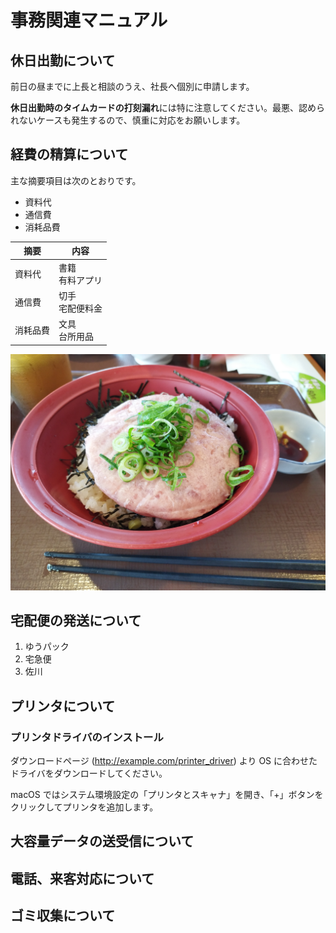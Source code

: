 # 事務関連マニュアル
## 休日出勤について
前日の昼までに上長と相談のうえ、社長へ個別に申請します。

**休日出勤時のタイムカードの打刻漏れ**には特に注意してください。最悪、認められないケースも発生するので、慎重に対応をお願いします。

## 経費の精算について
主な摘要項目は次のとおりです。
- 資料代
- 通信費
- 消耗品費

|摘要   |内容
|--|--
|資料代 |書籍<br>有料アプリ
|通信費 |切手<br>宅配便料金
|消耗品費   |文具<br>台所用品

![切手代](img/IMG_20240604_142742.jpg)

## 宅配便の発送について
1. ゆうパック
1. 宅急便
1. 佐川

## プリンタについて
### プリンタドライバのインストール
ダウンロードページ (http://example.com/printer_driver) より OS に合わせたドライバをダウンロードしてください。

macOS ではシステム環境設定の「プリンタとスキャナ」を開き、「+」ボタンをクリックしてプリンタを追加します。
## 大容量データの送受信について
## 電話、来客対応について
## ゴミ収集について
